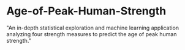 # Age-of-Peak-Human-Strength
"An in-depth statistical exploration and machine learning application analyzing four strength measures to predict the age of peak human strength."
